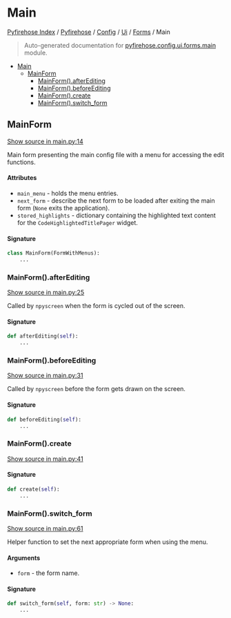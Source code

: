 # Main

[Pyfirehose Index](../../../../README.md#pyfirehose-index) /
[Pyfirehose](../../../index.md#pyfirehose) /
[Config](../../index.md#config) /
[Ui](../index.md#ui) /
[Forms](./index.md#forms) /
Main

> Auto-generated documentation for [pyfirehose.config.ui.forms.main](https://github.com/pinax-network/pyfirehose/blob/main/pyfirehose/config/ui/forms/main.py) module.

- [Main](#main)
  - [MainForm](#mainform)
    - [MainForm().afterEditing](#mainform()afterediting)
    - [MainForm().beforeEditing](#mainform()beforeediting)
    - [MainForm().create](#mainform()create)
    - [MainForm().switch_form](#mainform()switch_form)

## MainForm

[Show source in main.py:14](https://github.com/pinax-network/pyfirehose/blob/main/pyfirehose/config/ui/forms/main.py#L14)

Main form presenting the main config file with a menu for accessing the edit functions.

#### Attributes

- `main_menu` - holds the menu entries.
- `next_form` - describe the next form to be loaded after exiting the main form (`None` exits the application).
- `stored_highlights` - dictionary containing the highlighted text content for the `CodeHighlightedTitlePager` widget.

#### Signature

```python
class MainForm(FormWithMenus):
    ...
```

### MainForm().afterEditing

[Show source in main.py:25](https://github.com/pinax-network/pyfirehose/blob/main/pyfirehose/config/ui/forms/main.py#L25)

Called by `npyscreen` when the form is cycled out of the screen.

#### Signature

```python
def afterEditing(self):
    ...
```

### MainForm().beforeEditing

[Show source in main.py:31](https://github.com/pinax-network/pyfirehose/blob/main/pyfirehose/config/ui/forms/main.py#L31)

Called by `npyscreen` before the form gets drawn on the screen.

#### Signature

```python
def beforeEditing(self):
    ...
```

### MainForm().create

[Show source in main.py:41](https://github.com/pinax-network/pyfirehose/blob/main/pyfirehose/config/ui/forms/main.py#L41)

#### Signature

```python
def create(self):
    ...
```

### MainForm().switch_form

[Show source in main.py:61](https://github.com/pinax-network/pyfirehose/blob/main/pyfirehose/config/ui/forms/main.py#L61)

Helper function to set the next appropriate form when using the menu.

#### Arguments

- `form` - the form name.

#### Signature

```python
def switch_form(self, form: str) -> None:
    ...
```


